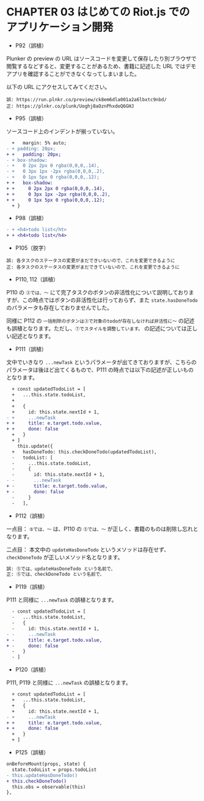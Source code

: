 # CHAPTER 03 はじめての Riot.js でのアプリケーション開発

- P92（誤植）

Plunker の preview の URL はソースコードを変更して保存したり別ブラウザで閲覧するなどすると、変更することがあるため、書籍に記述した URL ではデモアプリを確認することができなくなってしまいました。

以下の URL にアクセスしてみてください。

```
誤: https://run.plnkr.co/preview/ck8em6dla001a2a6lbxtc9nbd/
正: https://plnkr.co/plunk/Uoghj8aOznPhxdoQ6GHJ
```

- P95（誤植）

ソースコード上のインデントが揃っていない。

```diff
  +   margin: 5% auto;
- + padding: 20px;
+ +   padding: 20px;
- + box-shadow:
- +   0 2px 2px 0 rgba(0,0,0,.14),
- +   0 3px 1px -2px rgba(0,0,0,.2),
- +   0 1px 5px 0 rgba(0,0,0,.12);
+ +   box-shadow:
+ +     0 2px 2px 0 rgba(0,0,0,.14),
+ +     0 3px 1px -2px rgba(0,0,0,.2),
+ +     0 1px 5px 0 rgba(0,0,0,.12);
  + }
```

- P98（誤植）

```diff
- + <h4>todo list</ht>
+ + <h4>todo list</h4>
```

- P105（脱字）

```
誤: 各タスクのステータスの変更がまだできいないので、これを変更できるように
正: 各タスクのステータスの変更がまだできていないので、これを変更できるように
```

- P110, 112（誤植）

P110 の `③では、〜` にて完了タスクのボタンの非活性化について説明しておりますが、この時点ではボタンの非活性化は行っておらず、また `state.hasDoneTodo` のパラメータも存在しておりませんでした。

同様に P112 の `一括削除のボタンは③で対象のtodoが存在しなければ非活性に〜` の記述も誤植となります。ただし、`⑦でスタイルを調整しています。` の記述については正しい記述となります。

- P111（誤植）

文中でいきなり `...newTask` というパラメータが出てきておりますが、こちらのパラメータは後ほど出てくるもので、P111 の時点では以下の記述が正しいものとなります。

```diff
  + const updatedTodoList = [
  +   ...this.state.todoList,
  +
  +   {
  +     id: this.state.nextId + 1,
- +     ...newTask
+ +     title: e.target.todo.value,
+ +     done: false
  +   }
  + ]
    this.update({
  +   hasDoneTodo: this.checkDoneTodo(updatedTodoList),
  -   todoList: [
  -     ...this.state.todoList,
  -     {
  -       id: this.state.nextId + 1,
- -       ...newTask
+ -       title: e.target.todo.value,
+ -       done: false
  -     }
  -   ],
```

- P112（誤植）

一点目：
`⑤では、〜` は、P110 の `⑤では、〜` が正しく、書籍のものは削除し忘れとなります。

二点目：
本文中の `updateHasDoneTodo` というメソッドは存在せず、`checkDoneTodo` が正しいメソッド名となります。

```diff
誤: ⑤では、updateHasDoneTodo という名前で、
正: ⑤では、checkDoneTodo という名前で、
```

- P119（誤植）

P111 と同様に `...newTask` の誤植となります。

```diff
  - const updatedTodoList = [
  -   ...this.state.todoList,
  -   {
  -     id: this.state.nextId + 1,
- -     ...newTask
+ -     title: e.target.todo.value,
+ -     done: false
  -   }
  - ]
```

- P120（誤植）

P111, P119 と同様に `...newTask` の誤植となります。

```diff
  + const updatedTodoList = [
  +   ...this.state.todoList,
  +   {
  +     id: this.state.nextId + 1,
- +     ...newTask
+ +     title: e.target.todo.value,
+ +     done: false
  +   }
  + ]
```

- P125（誤植）

```diff
onBeforeMount(props, state) {
  state.todoList = props.todoList
- this.updateHasDoneTodo()
+ this.checkDoneTodo()
  this.obs = observable(this)
},
```
